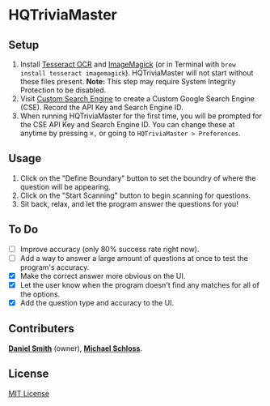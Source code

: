 # HQTriviaMaster

## Setup
1. Install [Tesseract OCR](https://github.com/tesseract-ocr/tesseract/wiki) and [ImageMagick](https://www.imagemagick.org/script/download.php) (or in Terminal with `brew install tesseract imagemagick`).  HQTriviaMaster will not start without these files present.  **Note:** This step may require System Integrity Protection to be disabled.
2. Visit [Custom Search Engine](https://cse.google.com/cse/) to create a Custom Google Search Engine (CSE).  Record the API Key and Search Engine ID.
3. When running HQTriviaMaster for the first time, you will be prompted for the CSE API Key and Search Engine ID.  You can change these at anytime by pressing `⌘,` or going to `HQTriviaMaster > Preferences`.

## Usage
1. Click on the "Define Boundary" button to set the boundry of where the question will be appearing.
2. Click on the "Start Scanning" button to begin scanning for questions.
3. Sit back, relax, and let the program answer the questions for you!

## To Do
- [ ] Improve accuracy (only 80% success rate right now).
- [ ] Add a way to answer a large amount of questions at once to test the program's accuracy.
- [x] Make the correct answer more obvious on the UI.
- [x] Let the user know when the program doesn't find any matches for all of the options.
- [x] Add the question type and accuracy to the UI.

## Contributers
 [**Daniel Smith**](https://github.com/DanielSmith1239) (owner), [**Michael Schloss**](https://github.com/schlossm).
 
 ## License
 [MIT License](https://github.com/DanielSmith1239/HQTriviaMaster/blob/master/LICENSE)

